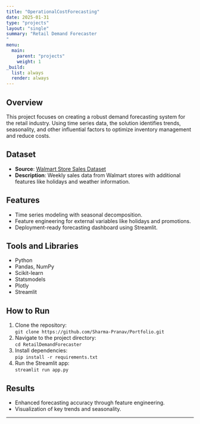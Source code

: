 ```yaml
---
title: "OperationalCostForecasting"
date: 2025-01-31
type: "projects"
layout: "single"
summary: "Retail Demand Forecaster"
menu:
  main:
    parent: "projects"
    weight: 1
_build:
  list: always
  render: always
---
```


## Overview

This project focuses on creating a robust demand forecasting system for the retail industry. Using time series data, the solution identifies trends, seasonality, and other influential factors to optimize inventory management and reduce costs.

## Dataset

- **Source**: [Walmart Store Sales Dataset](https://www.kaggle.com/datasets/rohanrao/walmart-store-sales)
- **Description**: Weekly sales data from Walmart stores with additional features like holidays and weather information.

## Features

- Time series modeling with seasonal decomposition.
- Feature engineering for external variables like holidays and promotions.
- Deployment-ready forecasting dashboard using Streamlit.

## Tools and Libraries

- Python
- Pandas, NumPy
- Scikit-learn
- Statsmodels
- Plotly
- Streamlit

## How to Run

1. Clone the repository:  
   `git clone https://github.com/Sharma-Pranav/Portfolio.git`
2. Navigate to the project directory:  
   `cd RetailDemandForecaster`
3. Install dependencies:  
   `pip install -r requirements.txt`
4. Run the Streamlit app:  
   `streamlit run app.py`

## Results

- Enhanced forecasting accuracy through feature engineering.
- Visualization of key trends and seasonality.

---
